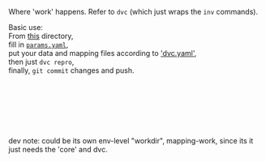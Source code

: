 Where 'work' happens. Refer to `dvc` (which just wraps the `inv` commands).


Basic use:
<br>
From [this](..) directory,
<br>
fill in [`params.yaml`](../params.yaml),
<br>
put your data and mapping files according to ['dvc.yaml'](../dvc.yaml),
<br>
then just `dvc repro`,
<br>
finally, `git commit` changes and push.




<br><br><br>
---
dev note: could be its own env-level "workdir", mapping-work, since its it just needs the 'core' and dvc.
